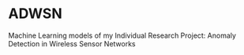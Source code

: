 # ADWSN
Machine Learning models of my Individual Research Project: Anomaly Detection in Wireless Sensor Networks
